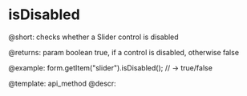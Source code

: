 isDisabled
=============

@short: checks whether a Slider control is disabled

@returns:
param   boolean     true, if a control is disabled, otherwise false


@example:
form.getItem("slider").isDisabled(); 
// -> true/false

@template: api_method
@descr:


